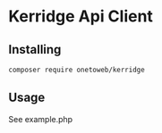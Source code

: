# Kerridge Api Client

## Installing

```bash
composer require onetoweb/kerridge
```

## Usage

See example.php